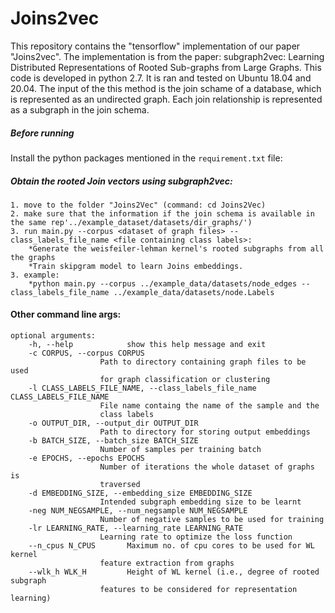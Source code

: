 # Joins2vec

This repository contains the "tensorflow" implementation of our paper "Joins2vec". The implementation is from the paper: subgraph2vec: Learning Distributed Representations of Rooted Sub-graphs from Large Graphs.
This code is developed in python 2.7. It is ran and tested on Ubuntu 18.04 and 20.04.
The input of the this method is the join schame of a database, which is represented as an undirected graph.
Each join relationship is represented as a subgraph in the join schema.

##### Before running
Install the python packages mentioned in the `requirement.txt` file:


#####  Obtain the rooted Join vectors using subgraph2vec:
	1. move to the folder "Joins2Vec" (command: cd Joins2Vec)
	2. make sure that the information if the join schema is available in the same rep'../example_dataset/datasets/dir_graphs/')
	3. run main.py --corpus <dataset of graph files> --class_labels_file_name <file containing class labels>:
		*Generate the weisfeiler-lehman kernel's rooted subgraphs from all the graphs 
		*Train skipgram model to learn Joins embeddings. 
	3. example: 
		*python main.py --corpus ../example_data/datasets/node_edges --class_labels_file_name ../example_data/datasets/node.Labels
	

#### Other command line args:
	optional arguments:
		-h, --help            show this help message and exit
		-c CORPUS, --corpus CORPUS
				        Path to directory containing graph files to be used
				        for graph classification or clustering
		-l CLASS_LABELS_FILE_NAME, --class_labels_file_name CLASS_LABELS_FILE_NAME
				        File name containg the name of the sample and the
				        class labels
		-o OUTPUT_DIR, --output_dir OUTPUT_DIR
				        Path to directory for storing output embeddings
		-b BATCH_SIZE, --batch_size BATCH_SIZE
				        Number of samples per training batch
		-e EPOCHS, --epochs EPOCHS
				        Number of iterations the whole dataset of graphs is
				        traversed
		-d EMBEDDING_SIZE, --embedding_size EMBEDDING_SIZE
				        Intended subgraph embedding size to be learnt
		-neg NUM_NEGSAMPLE, --num_negsample NUM_NEGSAMPLE
				        Number of negative samples to be used for training
		-lr LEARNING_RATE, --learning_rate LEARNING_RATE
				        Learning rate to optimize the loss function
		--n_cpus N_CPUS       Maximum no. of cpu cores to be used for WL kernel
				        feature extraction from graphs
		--wlk_h WLK_H         Height of WL kernel (i.e., degree of rooted subgraph
				        features to be considered for representation learning)
